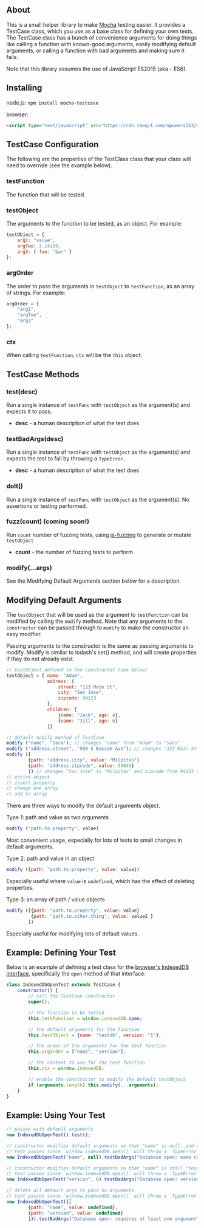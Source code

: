 ## About
This is a small helper library to make [Mocha](https://mochajs.org/) testing easier. It provides a TestCase class, which you use as a base class for defining your own tests. The TestCase class has a bunch of convenience arguments for doing things like calling a function with known-good arguments, easily modifying default arguments, or calling a function with bad arguments and making sure it fails.

Note that this library assumes the use of JavaScript ES2015 (aka - ES6).

## Installing

node.js:
`npm install mocha-testcase`

browser:
``` html
<script type="text/javascript" src="https://cdn.rawgit.com/apowers313/mocha-testcase/master/mocha-testcase.js"></script>
```

## TestCase Configuration
The following are the properties of the TestClass class that your class will need to override (see the example below).

### testFunction
The function that will be tested.

### testObject
The arguments to the function to be tested, as an object. For example:

``` javascript
testObject = {
    arg1: "value",
    argTwo: 3.14159,
    arg3: { foo: "bar" }
};
```

### argOrder

The order to pass the arguments in `testObject` to `testFunction`, as an array of strings. For example:

``` javascript
argOrder = {
    "arg1",
    "argTwo",
    "arg3"
};
```

### ctx
When calling `testFunction`, `ctx` will be the `this` object.

## TestCase Methods
### test(desc)
Run a single instance of `testFunc` with `testObject` as the argument(s) and expects it to pass.
* **desc** - a human description of what the test does

### testBadArgs(desc)
Run a single instance of `testFunc` with `testObject` as the argument(s) and expects the test to fail by throwing a `TypeError`.
* **desc** - a human description of what the test does

### doIt()
Run a single instance of `testFunc` with `testObject` as the argument(s). No assertions or testing performed.

### fuzz(count) (coming soon!)
Run `count` number of fuzzing tests, using [js-fuzzing](https://github.com/apowers313/js-fuzzing) to generate or mutate `testObject`
* **count** - the number of fuzzing tests to perform

### modify(...args)
See the Modifying Default Arguments section below for a description.

## Modifying Default Arguments
The `testObject` that will be used as the argument to `testFunction` can be modified by calling the `modify` method. Note that any arguments to the `constructor` can be passed through to `modify` to make the constructor an easy modifier.

Passing arguments to the constructor is the same as passing arguments to modify. Modify is similar to lodash's set() method, and will create properties if they do not already exist.

``` javascript
// testObject defined in the constructor (see below)
testObject = { name: "Adam",
               address: {
                   street: "123 Main St",
                   city: "San Jose",
                   zipcode: 94123
               },
               children: [
                   {name: "Jack", age: 4},
                   {name: "Jill", age: 6}
               ]}

// default modify method of TestCase
modify ("name", "Sara"); // changes "name" from "Adam" to "Sara"
modify ("address.street", "599 S Bascom Ave"); // changes "123 Main St" to "599 S Bascom Ave"
modify ([
        {path: "address.city", value: "Milpitas"}
        {path: "address.zipcode", value: 95035}
        ]) // changes "San Jose" to "Milpitas" and zipcode from 94123 to 95035
// entire object
// insert property
// change one array
// add to array
```

There are three ways to modify the default arguments object.

Type 1: path and value as two arguments
``` javascript
modify ("path.to.property", value)
```
Most convenient usage, especially for lots of tests to small changes in default arguments.

Type 2: path and value in an object
``` javascript
modify ({path: "path.to.property", value: value})
```
Especially useful where `value` is `undefined`, which has the effect of deleting properties.

Type 3: an array of path / value objects
``` javascript
modify ([{path: "path.to.property", value: value}
         {path: "path.to.other.thing", value: value2 }
        ])
```
Especially useful for modifying lots of default values.

## Example: Defining Your Test

Below is an example of defining a test class for the [browser's IndexedDB interface](https://developer.mozilla.org/en-US/docs/Web/API/IndexedDB_API), specifically the `open` method of that interface:

``` javascript
class IndexedDbOpenTest extends TestCase {
    constructor() {
        // call the TestCase constructor
        super();

        // the function to be tested
        this.testFunction = window.indexedDB.open;

        // the default arguments for the function
        this.testObject = {name: "testdb", version: "1"};

        // the order of the arguments for the test function
        this.argOrder = ["name", "version"];

        // the context to use for the test function
        this.ctx = window.indexedDB;

        // enable the constructor to modify the default testObject
        if (arguments.length) this.modify(...arguments);
    }
}
```

## Example: Using Your Test

``` javascript
// passes with default arguments
new IndexedDbOpenTest().test();

// constructor modifies default arguments so that "name" is null, and version is still 1
// test passes since `window.indexedDB.open()` will throw a `TypeError`
new IndexedDbOpenTest("name", null).testBadArgs("Database open: name cannot be null");

// constructor modifies default arguments so that "name" is still "testdb", and version is 0
// test passes since `window.indexedDB.open()` will throw a `TypeError`
new IndexedDbOpenTest("version", 0).testBadArgs("Database open: version cannot be zero");

// delete all default args to pass no arguments
// test passes since `window.indexedDB.open()` will throw a `TypeError`
new IndexedDbOpenTest({[
        {path: "name", value: undefined},
        {path: "version", value: undefined}
        ]}).testBadArgs("Database open: requires at least one argument");
```